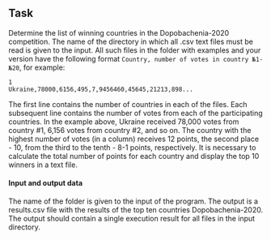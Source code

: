 ## Task
Determine the list of winning countries in the Dopobachenia-2020 competition. The name of the directory in which all .csv text files must be read is given to the input. All such files in the folder with examples and your version have the following format `Country, number of votes in country №1-№20`, for example:
```csv
1
Ukraine,78000,6156,495,7,9456460,45645,21213,898...
```
The first line contains the number of countries in each of the files. Each subsequent line contains the number of votes from each of the participating countries. In the example above, Ukraine received 78,000 votes from country #1, 6,156 votes from country #2, and so on. The country with the highest number of votes (in a column) receives 12 points, the second place - 10, from the third to the tenth - 8-1 points, respectively. It is necessary to calculate the total number of points for each country and display the top 10 winners in a text file.

#### Input and output data
The name of the folder is given to the input of the program. The output is a results.csv file with the results of the top ten countries Dopobachenia-2020. The output should contain a single execution result for all files in the input directory.
